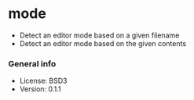 # mode

* Detect an editor mode based on a given filename
* Detect an editor mode based on the given contents

### General info

* License: BSD3
* Version: 0.1.1

